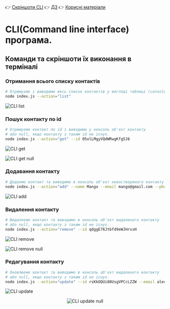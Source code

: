 👉 [Скріншоти CLI](./README.md) 
👉 [ДЗ](./HomeWorkTask.md)
👉 [Корисні матеріали](./INFO.md)

# CLI(Command line interface) програма.
## Команди та скріншоти їх виконання в терміналі

### Отримання всього списку контактів

```bash
# Отримуємо і виводимо весь список контактів у вигляді таблиці (console.table)
node index.js --action="list"
```

![CLI list](https://i.ibb.co/ngCPJBQ/list.png "CLI list")

### Пошук контакту по id

```bash
# Отримуємо контакт по id і виводимо у консоль об'єкт контакту 
# або null, якщо контакту з таким id не існує.
node index.js --action="get" --id 05olLMgyVQdWRwgKfg5J6
```
![CLI get](https://i.ibb.co/mb6X15j/get.png "CLI get")

![CLI get null](https://i.ibb.co/wdZ0bFd/get2.png "CLI get null")


### Додавання контакту

```bash
# Додаємо контакт та виводимо в консоль об'єкт новоствореного контакту
node index.js --action="add" --name Mango --email mango@gmail.com --phone 322-22-22
```

![CLI add](https://i.ibb.co/N67TS9S/add.png "CLI add")

### Видалення контакту

```bash
# Видаляємо контакт та виводимо в консоль об'єкт видаленого контакту 
# або null, якщо контакту з таким id не існує.
node index.js --action="remove" --id qdggE76Jtbfd9eWJHrssH
```

![CLI remove](https://i.ibb.co/Wv22wk8/remove.png "CLI remove")

![CLI remove null](https://i.ibb.co/Ldqhmwc/remove2.png "CLI remove null")

### Редагування контакту
```bash
# Оновлюємо контакт та виводимо в консоль об'єкт видаленого контакту 
# або null, якщо контакту з таким id не існує.
node index.js --action="update" --id rsKkOQUi80UsgVPCcLZZW --email alec.howard@Nulla.com
```

![CLI update](https://i.ibb.co/G0sbr5n/update.png "CLI update")

<p align="center">
<img src="https://i.ibb.co/VmZTdLd/update2.png" alt="CLI update null" />
</p>



<!-- <img src="https://i.ibb.co/N67TS9S/add.png" alt="add" border="0">
<img src="https://i.ibb.co/mb6X15j/get.png" alt="get" border="0">
<img src="https://i.ibb.co/wdZ0bFd/get2.png" alt="get2" border="0">
<img src="https://i.ibb.co/ngCPJBQ/list.png" alt="list" border="0">
<img src="https://i.ibb.co/Wv22wk8/remove.png" alt="remove" border="0">
<img src="https://i.ibb.co/Ldqhmwc/remove2.png" alt="remove2" border="0">
<img src="https://i.ibb.co/G0sbr5n/update.png" alt="update" border="0">
<img src="https://i.ibb.co/VmZTdLd/update2.png" alt="update2" border="0"> -->